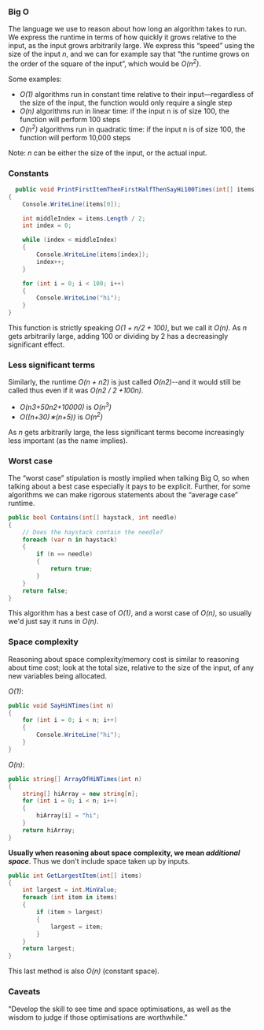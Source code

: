 ### Big O
The language we use to reason about how long an algorithm takes to run. We express the runtime in terms of how quickly it grows relative to the input, as the input grows arbitrarily large. We express this “speed” using the size of the input _n_, and we can for example say that “the runtime grows on the order of the square of the input”, which would be _O(n<sup>2</sup>)_.

Some examples:
- _O(1)_ algorithms run in constant time relative to their input—regardless of the size of the input, the function would only require a single step
- _O(n)_ algorithms run in linear time: if the input n is of size 100, the function will perform 100 steps
- _O(n<sup>2</sup>)_ algorithms run in quadratic time: if the input n is of size 100, the function will perform 10,000 steps

Note: _n_ can be either the size of the input, or the actual input.

### Constants
```C#
  public void PrintFirstItemThenFirstHalfThenSayHi100Times(int[] items)
{
    Console.WriteLine(items[0]);

    int middleIndex = items.Length / 2;
    int index = 0;

    while (index < middleIndex)
    {
        Console.WriteLine(items[index]);
        index++;
    }

    for (int i = 0; i < 100; i++)
    {
        Console.WriteLine("hi");
    }
}
```

This function is strictly speaking _O(1 + n/2 + 100)_, but we call it _O(n)_. As _n_ gets arbitrarily large, adding 100 or dividing by 2 has a decreasingly significant effect. 

### Less significant terms
Similarly, the runtime _O(n + n2)_ is just called _O(n2)_--and it would still be called thus even if it was _O(n2 / 2 +100n)_. 
- _O(n3+50n2+10000)_ is _O(n<sup>3</sup>)_
- _O((n+30)∗(n+5))_ is _O(n<sup>2</sup>)_

As _n_ gets arbitrarily large, the less significant terms become increasingly less important (as the name implies).

### Worst case
The “worst case” stipulation is mostly implied when talking Big O, so when talking about a best case especially it pays to be explicit. Further, for some algorithms we can make rigorous statements about the “average case” runtime. 

```C#
public bool Contains(int[] haystack, int needle)
{
    // Does the haystack contain the needle?
    foreach (var n in haystack)
    {
        if (n == needle)
        {
            return true;
        }
    }
    return false;
}
```

This algorithm has a best case of _O(1)_, and a worst case of _O(n)_, so usually we'd just say it runs in _O(n)_.

### Space complexity
Reasoning about space complexity/memory cost is similar to reasoning about time cost; look at the total size, relative to the size of the input, of any new variables being allocated.

_O(1)_:
```C#
public void SayHiNTimes(int n)
{
    for (int i = 0; i < n; i++)
    {
        Console.WriteLine("hi");
    }
}
```

_O(n)_:
```C#
public string[] ArrayOfHiNTimes(int n)
{
    string[] hiArray = new string[n];
    for (int i = 0; i < n; i++)
    {
        hiArray[i] = "hi";
    }
    return hiArray;
}
```

**Usually when reasoning about space complexity, we mean _additional space_**. Thus we don't include space taken up by inputs.

```C#
public int GetLargestItem(int[] items)
{
    int largest = int.MinValue;
    foreach (int item in items)
    {
        if (item > largest)
        {
            largest = item;
        }
    }
    return largest;
}
```
This last method is also _O(n)_ (constant space).

### Caveats
"Develop the skill to see time and space optimisations, as well as the wisdom to judge if those optimisations are worthwhile."

